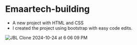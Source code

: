 # Emaartech-building
- A new project with HTML and CSS
- I created the project using bootstrap with easy code edits.
  

![JBL Clone 2024-10-24 at 6 06 09 PM](https://github.com/user-attachments/assets/103f5277-51b3-4ba8-bdc3-03933c0b533d)
